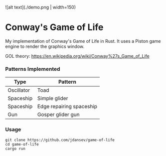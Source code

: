 
![alt text](./demo.png | width=150)

# Conway's Game of Life

My implementation of Conway's Game of Life in Rust. It uses a Piston game engine to render the graphics window.

GOL theory: https://en.wikipedia.org/wiki/Conway%27s_Game_of_Life

### Patterns Implemented  
Type | Pattern
---- | -------
Oscillator | Toad
Spaceship | Simple glider
Spaceship | Edge repairing spaceship
Gun | Gosper glider gun

### Usage
```
git clone https://github.com/jdansev/game-of-life
cd game-of-life
cargo run
```
